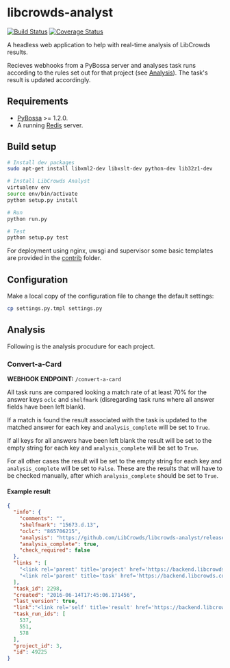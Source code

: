 # libcrowds-analyst

[![Build Status](https://travis-ci.org/alexandermendes/libcrowds-analyst.svg?branch=master)](https://travis-ci.org/alexandermendes/libcrowds-analyst)
[![Coverage Status](https://coveralls.io/repos/github/alexandermendes/libcrowds-analyst/badge.svg?branch=master)](https://coveralls.io/github/alexandermendes/libcrowds-analyst?branch=master)

A headless web application to help with real-time analysis of LibCrowds results.

Recieves webhooks from a PyBossa server and analyses task runs according to the
rules set out for that project (see [Analysis](README.md#Analysis)). The  task's
result is updated accordingly.

## Requirements

- [PyBossa](https://github.com/PyBossa/pybossa) >= 1.2.0.
- A running [Redis](https://github.com/antirez/redis) server.


## Build setup

```bash
# Install dev packages
sudo apt-get install libxml2-dev libxslt-dev python-dev lib32z1-dev

# Install LibCrowds Analyst
virtualenv env
source env/bin/activate
python setup.py install

# Run
python run.py

# Test
python setup.py test
```

For deployment using nginx, uwsgi and supervisor some basic templates are
provided in the [contrib](./contrib) folder.

## Configuration

Make a local copy of the configuration file to change the default settings:

```bash
cp settings.py.tmpl settings.py
```

## Analysis

Following is the analysis procudure for each project.

### Convert-a-Card

**WEBHOOK ENDPOINT:** `/convert-a-card`

All task runs are compared looking a match rate of at least 70% for the answer
keys `oclc` and `shelfmark` (disregarding task runs where all answer fields
have been left blank).

If a match is found the result associated with the task is updated to the
matched answer for each key and `analysis_complete` will be set to `True`.

If all keys for all answers have been left blank the result will be set to the
empty string for each key and `analysis_complete` will be set to `True`.

For all other cases the result will be set to the empty string for each key
and `analysis_complete` will be set to `False`. These are the  results that will
have to be checked manually, after which `analysis_complete` should be set to
`True`.

#### Example result
```json
{
  "info": {
    "comments": "",
    "shelfmark": "15673.d.13",
    "oclc": "865706215",
    "analysis": "https://github.com/LibCrowds/libcrowds-analyst/releases/tag/v3.0.0",
    "analysis_complete": true,
    "check_required": false
  },
  "links ": [
    "<link rel='parent' title='project' href='https://backend.libcrowds.com/api/project/3'/>",
    "<link rel='parent' title='task' href='https://backend.libcrowds.com/api/task/2298'/>"
  ],
  "task_id": 2298,
  "created": "2016-06-14T17:45:06.171456",
  "last_version": true,
  "link":"<link rel='self' title='result' href='https://backend.libcrowds.com/api/result/49225'/>",
  "task_run_ids": [
    537,
    551,
    578
  ],
  "project_id": 3,
  "id": 49225
}
```

